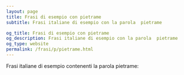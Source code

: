 ```yaml
---
layout: page
title: Frasi di esempio con pietrame 
subtitle: Frasi italiane di esempio con la parola  pietrame

og_title: Frasi di esempio con pietrame 
og_description: Frasi italiane di esempio con la parola  pietrame
og_type: website
permalink: /frasi/p/pietrame.html
---
```


Frasi italiane di esempio contenenti la parola pietrame:


